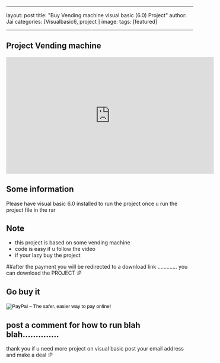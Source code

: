 
---
layout: post
title:  "Buy Vending machine visual basic (6.0) Project"
author: Jai
categories: [Visualbasic6, project ]
image: 
tags: [featured]

---





## Project Vending machine

<iframe width="560" height="315" src="https://www.youtube.com/embed/1Bf0hgvDGnA" frameborder="0" allow="accelerometer; autoplay; encrypted-media; gyroscope; picture-in-picture" allowfullscreen></iframe>

## Some information
Please have visual basic 6.0 installed to run the project
once u run the project file in the rar 

## Note

 -  this project is based on some vending machine
 - code is easy if u follow the video
 - if your lazy buy the project 



##after the payment you will be redirected to a download link ............. you can download the PROJECT :P

## Go buy it 


<form action="https://www.paypal.com/cgi-bin/webscr" method="post" target="_top">
<input type="hidden" name="cmd" value="_s-xclick">
<input type="hidden" name="hosted_button_id" value="EL4ULVXJZ22ZA">
<input type="image" src="https://www.paypalobjects.com/en_GB/i/btn/btn_buynowCC_LG.gif" border="0" name="submit" alt="PayPal – The safer, easier way to pay online!">
<img alt="" border="0" src="https://www.paypalobjects.com/en_GB/i/scr/pixel.gif" width="1" height="1">
</form>





## post a comment for how to run blah blah..............


thank you if u need more project on visual basic 
post your email address and make a deal :P


